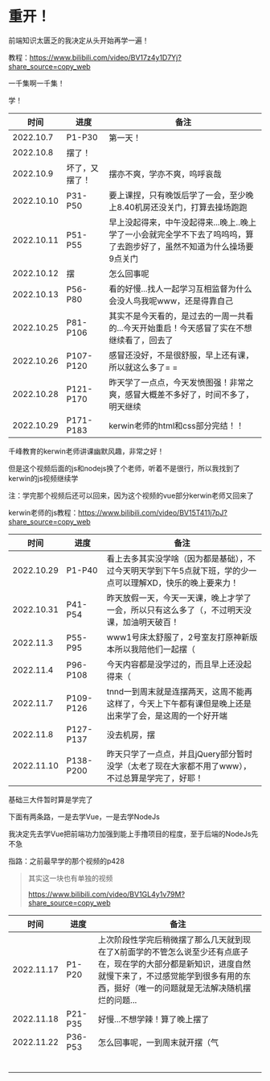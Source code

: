 # 重开！

前端知识太匮乏的我决定从头开始再学一遍！

教程：https://www.bilibili.com/video/BV17z4y1D7Yj?share_source=copy_web

一千集啊一千集！

学！

| 时间       | 进度           | 备注                                                         |
| ---------- | -------------- | ------------------------------------------------------------ |
| 2022.10.7  | P1-P30         | 第一天！                                                     |
| 2022.10.8  | 摆了！         |                                                              |
| 2022.10.9  | 坏了，又摆了！ | 摆亦不爽，学亦不爽，呜呼哀哉                                 |
| 2022.10.10 | P31-P50        | 要上课捏，只有晚饭后学了一会，至少晚上8.40机房还没关门，打算去操场跑跑 |
| 2022.10.11 | P51-P55        | 早上没起得来，中午没起得来...晚上..晚上学了一小会就完全学不下去了呜呜呜，算了去跑步好了，虽然不知道为什么操场要9点关门 |
| 2022.10.12 | 摆             | 怎么回事呢                                                   |
| 2022.10.13 | P56-P80        | 看的好慢...找人一起学习互相监督为什么会没人鸟我呢www，还是得靠自己 |
| 2022.10.25 | P81-P106       | 其实不是今天看的，是过去的一周一共看的...今天开始重启！今天感冒了实在不想继续看了，回去了 |
| 2022.10.26 | P107-P120      | 感冒还没好，不是很舒服，早上还有课，所以就这么多了= =        |
| 2022.10.28 | P121-P170      | 昨天学了一点点，今天发愤图强！非常之爽，感冒大概差不多好了，时间不多了，明天继续 |
| 2022.10.29 | P171-P183      | kerwin老师的html和css部分完结！！                            |

千峰教育的kerwin老师讲课幽默风趣，非常之好！

但是这个视频后面的js和nodejs换了个老师，听着不是很行，所以我找到了kerwin的js视频继续学

注：学完那个视频后还可以回来，因为这个视频的vue部分kerwin老师又回来了

kerwin老师的js教程：https://www.bilibili.com/video/BV15T411j7pJ?share_source=copy_web

| 时间       | 进度      | 备注                                                         |
| ---------- | --------- | ------------------------------------------------------------ |
| 2022.10.29 | P1-P40    | 看上去多其实没学啥（因为都是基础），不过今天明天学到下午5点就下班，学的少一点可以理解XD，快乐的晚上要来力！ |
| 2022.10.31 | P41-P54   | 昨天放假一天，今天一天课，晚上才学了一会，所以只有这么多了（，不过明天没课，加油明天破百！ |
| 2022.11.3  | P55-P95   | www1号床太舒服了，2号室友打原神新版本所以我陪他们一起摆（    |
| 2022.11.4  | P96-P108  | 今天内容都是没学过的，而且早上还没起得来（                   |
| 2022.11.7  | P109-P126 | tnnd一到周末就是连摆两天，这周不能再这样了，今天上下午都有课但是晚上还是出来学了会，是这周的一个好开端 |
| 2022.11.8  | P127-P137 | 没去机房，摆                                                 |
| 2022.11.10 | P138-P200 | 昨天只学了一点点，并且jQuery部分暂时没学（太老了现在大家都不用了www），不过总算是学完了，好耶！ |

基础三大件暂时算是学完了

下面有两条路，一是去学Vue，一是去学NodeJs

我决定先去学Vue把前端功力加强到能上手撸项目的程度，至于后端的NodeJs先不急

指路：之前最早学的那个视频的p428

> 其实这一块也有单独的视频
>
> https://www.bilibili.com/video/BV1GL4y1v79M?share_source=copy_web

| 时间       | 进度    | 备注                                                         |
| ---------- | ------- | ------------------------------------------------------------ |
| 2022.11.17 | P1-P20  | 上次阶段性学完后稍微摆了那么几天就到现在了X前面学的不管怎么说至少还有点底子在，现在学的大部分都是新知识，进度自然就慢下来了，不过感觉能学到很多有用的东西，挺好（唯一的问题就是无法解决随机摆烂的问题... |
| 2022.11.18 | P21-P35 | 好慢...不想学辣！算了晚上摆了                                |
| 2022.11.22 | P36-P53 | 怎么回事呢，一到周末就开摆（气                               |
|            |         |                                                              |
|            |         |                                                              |
|            |         |                                                              |
|            |         |                                                              |
|            |         |                                                              |
|            |         |                                                              |

